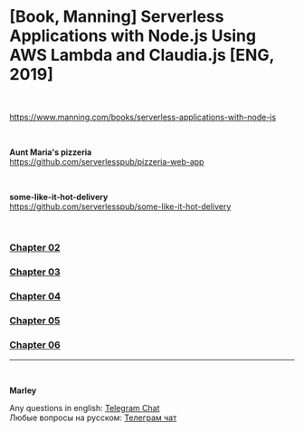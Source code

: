 # [Book, Manning] Serverless Applications with Node.js Using AWS Lambda and Claudia.js [ENG, 2019]

<br/>

https://www.manning.com/books/serverless-applications-with-node-js

<br/>

**Aunt Maria's pizzeria**  
https://github.com/serverlesspub/pizzeria-web-app

<br/>

**some-like-it-hot-delivery**  
https://github.com/serverlesspub/some-like-it-hot-delivery

<br/>

### [Chapter 02](./Chapter-02.md)

### [Chapter 03](./Chapter-03.md)

### [Chapter 04](./Chapter-04.md)

### [Chapter 05](./Chapter-05.md)

### [Chapter 06](./Chapter-06.md)

---

<br/>

**Marley**

Any questions in english: <a href="https://jsdev.org/chat/">Telegram Chat</a>  
Любые вопросы на русском: <a href="https://jsdev.ru/chat/">Телеграм чат</a>

